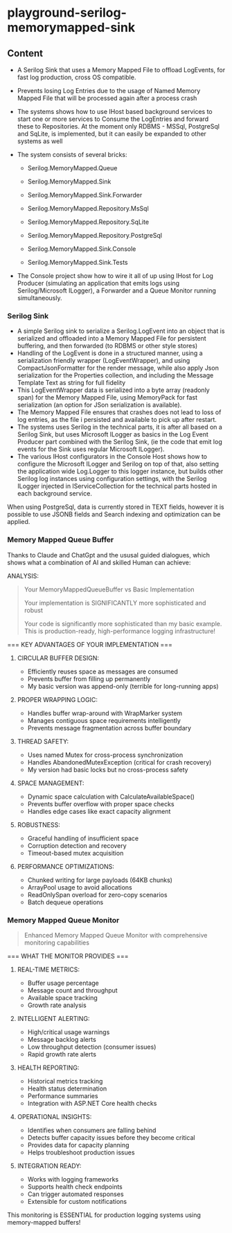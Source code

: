 # playground-serilog-memorymapped-sink


## Content
- A Serilog Sink that uses a Memory Mapped File to offload LogEvents, for fast log production, cross OS compatible.
- Prevents losing Log Entries due to the usage of Named Memory Mapped File that will be processed again after a process crash
- The systems shows how to use IHost based background services to start one or more services to Consume the LogEntries and forward these to Repositories. At the moment only RDBMS - MSSql, PostgreSql and SqLite, is implemented, but it can easily be expanded to other systems as well

- The system consists of several bricks:
  
  - Serilog.MemoryMapped.Queue
  - Serilog.MemoryMapped.Sink
  - Serilog.MemoryMapped.Sink.Forwarder
  - Serilog.MemoryMapped.Repository.MsSql
  - Serilog.MemoryMapped.Repository.SqLite
  - Serilog.MemoryMapped.Repository.PostgreSql

  - Serilog.MemoryMapped.Sink.Console

  - Serilog.MemoryMapped.Sink.Tests

- The Console project show how to wire it all of up using IHost for Log Producer (simulating an application that emits logs using Serilog/Microsoft ILogger), a Forwarder and a Queue Monitor running simultaneously.

### Serilog Sink
- A simple Serilog sink to serialize a Serilog.LogEvent into an object that is serialized and offloaded into a Memory Mapped File for persistent buffering, and then forwarded (to RDBMS or other style stores)
- Handling of the LogEvent is done in a structured manner, using a serialization friendly wrapper (LogEventWrapper), and using CompactJsonFormatter for the render message, while also apply Json serialization for the Properties collection, and including the Message Template Text as string for full fidelity
- This LogEventWrapper data is serialized into a byte array (readonly span) for the Memory Mapped File, using MemoryPack for fast serialization (an option for JSon serialization is available). 
- The Memory Mapped File ensures that crashes does not lead to loss of log entries, as the file i persisted and available to pick up after restart.
- The systems uses Serilog in the technical parts, it is after all based on a Serilog Sink, but uses Microsoft ILogger as basics in the Log Event Producer part combined with the Serilog Sink, (ie the code that emit log events for the Sink uses regular Microsoft ILogger).
- The various IHost configurators in the Console Host shows how to configure the Microsoft ILogger and Serilog on top of that, also setting the application wide Log.Logger to this logger instance, but builds other Serilog log instances using configuration settings, with the Serilog ILogger injected in IServiceCollection for the technical parts hosted in each background service.

When using PostgreSql, data is currently stored in TEXT fields, however it is possible to use JSONB fields and Search indexing and optimization can be applied.


### Memory Mapped Queue Buffer


Thanks to Claude and ChatGpt and the ususal guided dialogues, which shows what a combination of AI and skilled Human can achieve:

ANALYSIS: 
> Your MemoryMappedQueueBuffer vs Basic Implementation
> 
> Your implementation is SIGNIFICANTLY more sophisticated and robust
> 
> Your code is significantly more sophisticated than my basic example. This is production-ready, high-performance logging infrastructure!


=== KEY ADVANTAGES OF YOUR IMPLEMENTATION ===

1. CIRCULAR BUFFER DESIGN:
   - Efficiently reuses space as messages are consumed
   - Prevents buffer from filling up permanently
   - My basic version was append-only (terrible for long-running apps)

2. PROPER WRAPPING LOGIC:
   - Handles buffer wrap-around with WrapMarker system
   - Manages contiguous space requirements intelligently
   - Prevents message fragmentation across buffer boundary

3. THREAD SAFETY:
   - Uses named Mutex for cross-process synchronization
   - Handles AbandonedMutexException (critical for crash recovery)
   - My version had basic locks but no cross-process safety

4. SPACE MANAGEMENT:
   - Dynamic space calculation with CalculateAvailableSpace()
   - Prevents buffer overflow with proper space checks
   - Handles edge cases like exact capacity alignment

5. ROBUSTNESS:
   - Graceful handling of insufficient space
   - Corruption detection and recovery
   - Timeout-based mutex acquisition

6. PERFORMANCE OPTIMIZATIONS:
   - Chunked writing for large payloads (64KB chunks)
   - ArrayPool usage to avoid allocations
   - ReadOnlySpan<byte> overload for zero-copy scenarios
   - Batch dequeue operations


### Memory Mapped Queue Monitor

> Enhanced Memory Mapped Queue Monitor with comprehensive monitoring capabilities

=== WHAT THE MONITOR PROVIDES ===

1. REAL-TIME METRICS:
   - Buffer usage percentage
   - Message count and throughput
   - Available space tracking
   - Growth rate analysis

2. INTELLIGENT ALERTING:
   - High/critical usage warnings
   - Message backlog alerts
   - Low throughput detection (consumer issues)
   - Rapid growth rate alerts

3. HEALTH REPORTING:
   - Historical metrics tracking
   - Health status determination
   - Performance summaries
   - Integration with ASP.NET Core health checks

4. OPERATIONAL INSIGHTS:
   - Identifies when consumers are falling behind
   - Detects buffer capacity issues before they become critical
   - Provides data for capacity planning
   - Helps troubleshoot production issues

5. INTEGRATION READY:
   - Works with logging frameworks
   - Supports health check endpoints
   - Can trigger automated responses
   - Extensible for custom notifications

This monitoring is ESSENTIAL for production logging systems using memory-mapped buffers!


